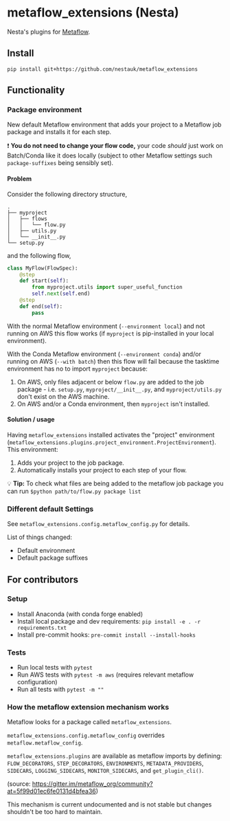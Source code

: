 # metaflow_extensions (Nesta)

Nesta's plugins for [Metaflow](metaflow.org).

## Install

`pip install git+https://github.com/nestauk/metaflow_extensions`

## Functionality

### Package environment

New default Metaflow environment that adds your project to a Metaflow job package and installs it for each step.

:exclamation: **You do not need to change your flow code,** your code _should_ just work on Batch/Conda like it does locally (subject to other Metaflow settings such `package-suffixes` being sensibly set).

#### Problem

Consider the following directory structure,

```tree
.
├── myproject
│   ├── flows
│   │   └── flow.py
│   ├── utils.py
│   └── __init__.py
└── setup.py
```

and the following flow,

```python
class MyFlow(FlowSpec):
    @step
    def start(self):
        from myproject.utils import super_useful_function
        self.next(self.end)
    @step
    def end(self):
        pass
```

With the normal Metaflow environment (`--environment local`) and not running on AWS this flow works (if `myproject` is pip-installed in your local environment).

With the Conda Metaflow environment (`--environment conda`) and/or running on AWS (`--with batch`) then this flow will fail because the tasktime environment has no to import `myproject` because:

1. On AWS, only files adjacent or below `flow.py` are added to the job package - i.e. `setup.py`, `myproject/__init__.py`, and `myproject/utils.py` don't exist on the AWS machine.
2. On AWS and/or a Conda environment, then `myproject` isn't installed.

#### Solution / usage

Having `metaflow_extensions` installed activates the "project" environment (`metaflow_extensions.plugins.project_environment.ProjectEnvironment`).
This environment:

1. Adds your project to the job package.
2. Automatically installs your project to each step of your flow.

:bulb: **Tip:** To check what files are being added to the metaflow job package you can run `$python path/to/flow.py package list`

### Different default Settings

See `metaflow_extensions.config.metaflow_config.py` for details.

List of things changed:

- Default environment
- Default package suffixes

## For contributors

### Setup

- Install Anaconda (with conda forge enabled)
- Install local package and dev requirements: `pip install -e . -r requirements.txt`
- Install pre-commit hooks: `pre-commit install --install-hooks`

### Tests

- Run local tests with `pytest`
- Run AWS tests with `pytest -m aws` (requires relevant metaflow configuration)
- Run all tests with `pytest -m ""`

### How the metaflow extension mechanism works

Metaflow looks for a package called `metaflow_extensions`.

`metaflow_extensions.config.metaflow_config` overrides `metaflow.metaflow_config`.

`metaflow_extensions.plugins` are available as metaflow imports by defining: `FLOW_DECORATORS`, `STEP_DECORATORS`, `ENVIRONMENTS`, `METADATA_PROVIDERS`, `SIDECARS`, `LOGGING_SIDECARS`, `MONITOR_SIDECARS`, and `get_plugin_cli()`.

(source: https://gitter.im/metaflow_org/community?at=5f99d01ec6fe0131d4bfea36)

This mechanism is current undocumented and is not stable but changes shouldn't be too hard to maintain.

